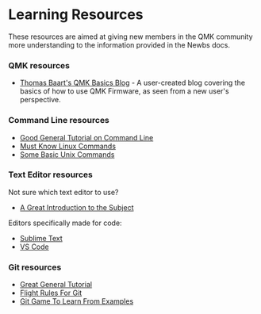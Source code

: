 # Learning Resources

These resources are aimed at giving new members in the QMK community more understanding to the information provided in the Newbs docs.

### QMK resources

* [Thomas Baart's QMK Basics Blog](https://thomasbaart.nl/category/mechanical-keyboards/firmware/qmk/qmk-basics/) - A user-created blog covering the basics of how to use QMK Firmware, as seen from a new user's perspective.

### Command Line resources

* [Good General Tutorial on Command Line](https://www.codecademy.com/learn/learn-the-command-line)
* [Must Know Linux Commands](https://www.guru99.com/must-know-linux-commands.html)<br>
* [Some Basic Unix Commands](https://www.tjhsst.edu/~dhyatt/superap/unixcmd.html)

### Text Editor resources

Not sure which text editor to use?
* [A Great Introduction to the Subject](https://learntocodewith.me/programming/basics/text-editors/)

Editors specifically made for code:
* [Sublime Text](https://www.sublimetext.com/)
* [VS Code](https://code.visualstudio.com/)

### Git resources

* [Great General Tutorial](https://www.codecademy.com/learn/learn-git)
* [Flight Rules For Git](https://github.com/k88hudson/git-flight-rules)
* [Git Game To Learn From Examples](https://learngitbranching.js.org/)
